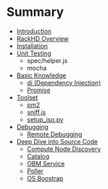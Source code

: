 # Summary

* [Introduction](README.md)
* [RackHD Overview](rackhd-overview.md)
* [Installation](chapter1.md)
* [Unit Testing](unit-testing.md)
  * spec/helper.js
  * mocha
* [Basic Knowledge](basic-knowledge.md)
  * [di \(Dependency Injection\)](basic-knowledge/di-dependency-injection.md)
  * [Promise](basic-knowledge/promise.md)
* [Toolset](toolset.md)
  * [pm2](toolset/pm2.md)
  * [sniff.js](toolset/sniffjs.md)
  * [setup\_iso.py](toolset/setupiso-py.md)
* [Debugging](debugging.md)
  * [Remote Debugging](debugging/remote-debugging.md)
* [Deep Dive into Source Code](deep-dive-into-source-code.md)
  * [Compute Node Discovery](deep-dive-into-source-code/compute-node-discovery.md)
  * [Catalog](deep-dive-into-source-code/catalog.md)
  * [OBM Service](deep-dive-into-source-code/obm-service.md)
  * [Poller](deep-dive-into-source-code/poller.md)
  * [OS Boostrap](deep-dive-into-source-code/os-boostrap.md)

